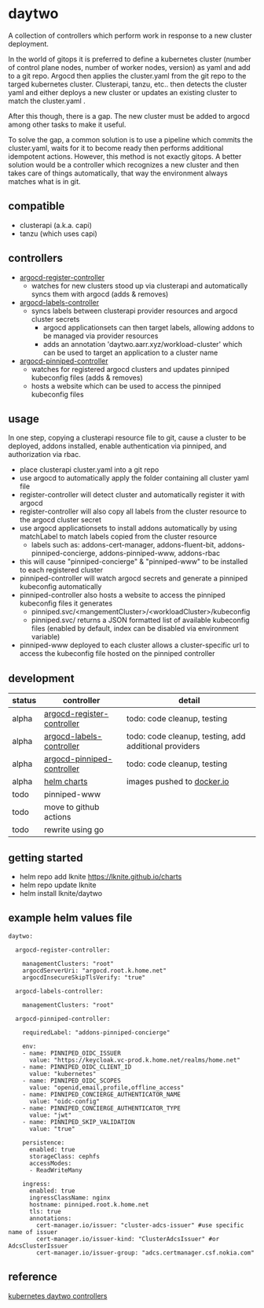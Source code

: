 # daytwo
A collection of controllers which perform work in response to a new cluster deployment.

In the world of gitops it is preferred to define a kubernetes cluster (number of control plane nodes, number of
worker nodes, version) as yaml and add to a git repo.  Argocd then applies the cluster.yaml from the git repo to
the targed kubernetes cluster.  Clusterapi, tanzu, etc.. then detects the cluster yaml and either deploys a new
cluster or updates an existing cluster to match the cluster.yaml .

After this though, there is a gap.  The new cluster must be added to argocd among other tasks to make it useful.

To solve the gap, a common solution is to use a pipeline which commits the cluster.yaml, waits for it to become
ready then performs additional idempotent actions.  However, this method is not exactly gitops.  A better solution
would be a controller which recognizes a new cluster and then takes care of things automatically, that way the
environment always matches what is in git.

## compatible
- clusterapi (a.k.a. capi)
- tanzu (which uses capi)

## controllers
- [argocd-register-controller](https://github.com/lknite/daytwo/tree/main/argocd-register-controller)
  - watches for new clusters stood up via clusterapi and automatically syncs them with argocd (adds & removes)
- [argocd-labels-controller](https://github.com/lknite/daytwo/tree/main/argocd-labels-controller)
  - syncs labels between clusterapi provider resources and argocd cluster secrets
    - argocd applicationsets can then target labels, allowing addons to be managed via provider resources
    - adds an annotation 'daytwo.aarr.xyz/workload-cluster' which can be used to target an application to a cluster name
- [argocd-pinniped-controller](https://github.com/lknite/daytwo/tree/main/argocd-pinniped-controller)
  - watches for registered argocd clusters and updates pinniped kubeconfig files (adds & removes)
  - hosts a website which can be used to access the pinniped kubeconfig files

## usage
In one step, copying a clusterapi resource file to git, cause a cluster to be deployed, addons installed, enable authentication via pinniped, and authorization via rbac.

- place clusterapi cluster.yaml into a git repo
- use argocd to automatically apply the folder containing all cluster yaml file
- register-controller will detect cluster and automatically register it with argocd
- register-controller will also copy all labels from the cluster resource to the argocd cluster secret
- use argocd applicationsets to install addons automatically by using matchLabel to match labels copied from the cluster resource
  - labels such as: addons-cert-manager, addons-fluent-bit, addons-pinniped-concierge, addons-pinniped-www, addons-rbac
- this will cause "pinniped-concierge" & "pinniped-www" to be installed to each registered cluster
- pinniped-controller will watch argocd secrets and generate a pinniped kubeconfig automatically
- pinniped-controller also hosts a website to access the pinniped kubeconfig files it generates
  - pinniped.svc/\<mangementCluster\>/\<workloadCluster\>/kubeconfig
  - pinniped.svc/ returns a JSON formatted list of available kubeconfig files (enabled by default, index can be disabled via environment variable)
- pinniped-www deployed to each cluster allows a cluster-specific url to access the kubeconfig file hosted on the pinniped controller

## development
| status  | controller                            | detail                                  |
|---------|---------------------------------------|-----------------------------------------|
| alpha   | [argocd-register-controller](https://github.com/lknite/daytwo/tree/main/argocd-register-controller)     | todo: code cleanup, testing |
| alpha   | [argocd-labels-controller](https://github.com/lknite/daytwo/tree/main/argocd-labels-controller)     | todo: code cleanup, testing, add additional providers |
| alpha   | [argocd-pinniped-controller](https://github.com/lknite/daytwo/tree/main/argocd-pinniped-controller)     | todo: code cleanup, testing |
| alpha   | [helm charts](https://lknite.github.io/charts) | images pushed to [docker.io](https://hub.docker.com/repositories/lknite) |
| todo    | pinniped-www | |
| todo    | move to github actions     |                                         |
| todo    | rewrite using go      |                                         |

## getting started
- helm repo add lknite https://lknite.github.io/charts
- helm repo update lknite
- helm install lknite/daytwo

## example helm values file
```
daytwo:

  argocd-register-controller:

    managementClusters: "root"
    argocdServerUri: "argocd.root.k.home.net"
    argocdInsecureSkipTlsVerify: "true"

  argocd-labels-controller:

    managementClusters: "root"

  argocd-pinniped-controller:

    requiredLabel: "addons-pinniped-concierge"

    env:
    - name: PINNIPED_OIDC_ISSUER
      value: "https://keycloak.vc-prod.k.home.net/realms/home.net"
    - name: PINNIPED_OIDC_CLIENT_ID
      value: "kubernetes"
    - name: PINNIPED_OIDC_SCOPES
      value: "openid,email,profile,offline_access"
    - name: PINNIPED_CONCIERGE_AUTHENTICATOR_NAME
      value: "oidc-config"
    - name: PINNIPED_CONCIERGE_AUTHENTICATOR_TYPE
      value: "jwt"
    - name: PINNIPED_SKIP_VALIDATION
      value: "true"

    persistence:
      enabled: true
      storageClass: cephfs
      accessModes:
      - ReadWriteMany

    ingress:
      enabled: true
      ingressClassName: nginx
      hostname: pinniped.root.k.home.net
      tls: true
      annotations:
        cert-manager.io/issuer: "cluster-adcs-issuer" #use specific name of issuer
        cert-manager.io/issuer-kind: "ClusterAdcsIssuer" #or AdcsClusterIssuer
        cert-manager.io/issuer-group: "adcs.certmanager.csf.nokia.com"
```

## reference ##
[kubernetes daytwo controllers](https://www.travisloyd.xyz/2023/07/08/kubernetes-daytwo-controllers/)

